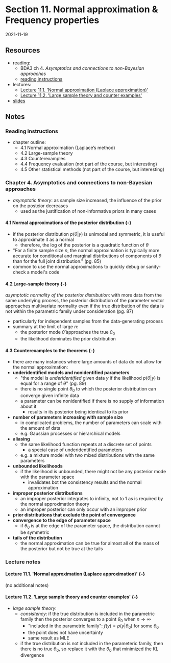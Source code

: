 # Section 11. Normal approximation & Frequency properties

2021-11-19



## Resources

- reading:
  - BDA3 ch 4. *Asymptotics and connections to non-Bayesian approaches*
  - [reading instructions](../reading-instructions/BDA3_ch04_reading-instructions.pdf)
- lectures:
  - [Lecture 11.1. 'Normal approximation (Laplace approximation)'](https://aalto.cloud.panopto.eu/Panopto/Pages/Viewer.aspx?id=e22fedc7-9fd3-4d1e-8318-ab1000ca45a4)
  - [Lecture 11.2. 'Large sample theory and counter examples'](https://aalto.cloud.panopto.eu/Panopto/Pages/Viewer.aspx?id=a8e38a95-a944-4f3d-bf95-ab1000dbdf73)
- [slides](../slides/slides_ch04.pdf)

## Notes

### Reading instructions

- chapter outline:
  - 4.1 Normal approximation (Laplace’s method)
  - 4.2 Large-sample theory
  - 4.3 Counterexamples
  - 4.4 Frequency evaluation (not part of the course, but interesting)
  - 4.5 Other statistical methods (not part of the course, but interesting)

### Chapter 4. Asymptotics and connections to non-Bayesian approaches

- *asymptotic theory*: as sample size increased, the influence of the prior on the posteior decreases
  - used as the justification of non-informative priors in many cases

#### 4.1 Normal approximations of the posterior distribution {-}

- if the posterior distribution $p(\theta|y)$ is unimodal and symmetric, it is useful to approximate it as a normal
  - therefore, the log of the posterior is a quadratic function of $\theta$
- "For a finite sample size $n$, the normal approximation is typically more accurate for conditional and marginal distributions of components of $\theta$ than for the full joint distribution." (pg. 85)
- common to use the normal approximations to quickly debug or sanity-check a model's code

#### 4.2 Large-sample theory {-}

*asymptotic normality of the posterior distribution*: with more data from the same underlying process, the posterior distribution of the parameter vector approaches multivariate normality even if the true distribution of the data is not within the parametric family under consideration (pg. 87)
  - particularly for independent samples from the data-generating process
- summary at the limit of large $n$:
  - the posterior mode $\hat\theta$ approaches the true $\theta_0$
  - the likelihood dominates the prior distribution

#### 4.3 Counterexamples to the theorems {-}

- there are many instances where large amounts of data do not allow for the normal approximation:
- **underidentified models and nonidentified parameters**
  - "the model is *underidentified* given data $y$ if the likelihood $p(\theta|y)$ is equal for a range of $\theta$" (pg. 89)
  - there is no single point $\theta_0$ to which the posterior distribution can converge given infinite data
  - a parameter can be nonidentified if there is no supply of information about it
    - results in its posterior being identical to its prior
- **number of parameters increasing with sample size**
  - in complicated problems, the number of parameters can scale with the amount of data
  - e.g. Gaussian processes or hierarchical models
- **aliasing**
  - the same likelihood function repeats at a discrete set of points
    - a special case of underidentified parameters
  - e.g. a mixture model with two mixed distributions with the same parameters
- **unbounded likelihoods**
  - if the likelihood is unbounded, there might not be any posterior mode with the parameter space
    - invalidates bot the consistency results and the normal approximation
- **improper posterior distributions**
  - an improper posterior integrates to infinity, not to 1 as is required by the normal approximation theory
  - an improper posterior can only occur with an improper prior
- **prior distributions that exclude the point of convergence**
- **convergence to the edge of parameter space**
  - if $\theta_0$ is at the edge of the parameter space, the distribution cannot be symmetric
- **tails of the distribution**
  - the normal approximation can be true for almost all of the mass of the posterior but not be true at the tails

### Lecture notes

#### Lecture 11.1. 'Normal approximation (Laplace approximation)' {-}

(no additional notes)

#### Lecture 11.2. 'Large sample theory and counter examples' {-}

- *large sample theory*:
  - *consistency*: if the true distribution is included in the parametric family then the posterior converges to a point $\theta_0$ when $n \rightarrow \infty$
    - "included in the parametric family": $f(y) = p(y|\theta_0)$ for some $\theta_0$
    - the point does not have uncertainty
    - same result as MLE
  - if the true distribution is not included in the parameteric family, then there is no true $\theta_0$, so replace it with the $\theta_0$ that minimized the KL divergence
